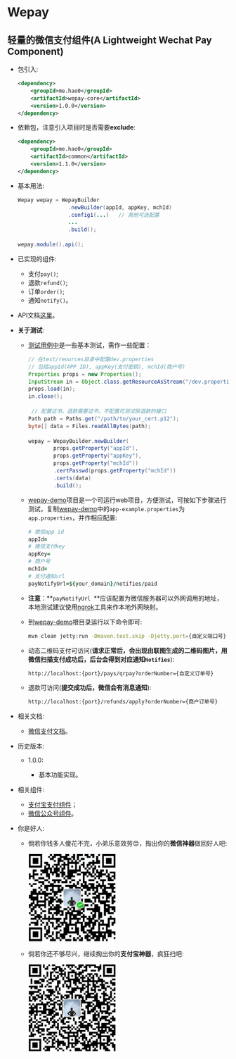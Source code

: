 # Wepay

轻量的微信支付组件(A Lightweight Wechat Pay Component)
---

+ 包引入:
	
	```xml
	<dependency>
        <groupId>me.hao0</groupId>
        <artifactId>wepay-core</artifactId>
        <version>1.0.0</version>
    </dependency>
	```
	
+ 依赖包，注意引入项目时是否需要**exclude**:

	```xml
	<dependency>
        <groupId>me.hao0</groupId>
        <artifactId>common</artifactId>
        <version>1.1.0</version>
    </dependency>
	
	```
	
+ 基本用法:
	
	```java
	Wepay wepay = WepayBuilder
                    .newBuilder(appId, appKey, mchId)
                    .config1(...)	// 其他可选配置
                    ...
                    .build();
    
    wepay.module().api();
	```

+ 已实现的组件:

	+ 支付``pay()``;
	+ 退款``refund()``;
	+ 订单``order()``;
	+ 通知``notify()``。
		
+ API文档[这里](API.md)。

+ **关于测试**: 
	
	+ [测试用例中](wepay-core/src/test/java/me/hao0/wepay/WepayTest.java)是一些基本测试，需作一些配置：

		```java
		// 在test/reources目录中配置dev.properties
		// 包括appId(APP ID), appKey(支付密钥), mchId(商户号)
		Properties props = new Properties();
        InputStream in = Object.class.getResourceAsStream("/dev.properties");
        props.load(in);
        in.close();
		 
		 // 配置证书，退款需要证书，不配置可测试除退款的接口 
        Path path = Paths.get("/path/to/your_cert.p12");
        byte[] data = Files.readAllBytes(path);

        wepay = WepayBuilder.newBuilder(
                props.getProperty("appId"),
                props.getProperty("appKey"),
                props.getProperty("mchId"))
                .certPasswd(props.getProperty("mchId"))
                .certs(data)
                .build();
		```
	
	+ [wepay-demo](wepay-demo)项目是一个可运行web项目，方便测试，可按如下步骤进行测试，复制[wepay-demo](wepay-demo)中的``app-example.properties``为``app.properties``，并作相应配置:

		```ruby
		# 微信app id
		appId=
		# 微信支付key
		appKey=
		# 商户号
		mchId=
		# 支付通知url
		payNotifyUrl=${your_domain}/notifies/paid
		```
	
	+ **注意**：**``payNotifyUrl ``**应该配置为微信服务器可以外网调用的地址，本地测试建议使用[ngrok](https://ngrok.com/)工具来作本地外网映射。

	+ 到[wepay-demo](wepay-demo)根目录运行以下命令即可:

		```bash
		mvn clean jetty:run -Dmaven.test.skip -Djetty.port={自定义端口号}
		```
	
	+ 动态二维码支付可访问(**请求正常后，会出现由联图生成的二维码图片，用微信扫描支付成功后，后台会得到对应通知``Notifies``**):
		
		```bash
		http://localhost:{port}/pays/qrpay?orderNumber={自定义订单号}
		```	
	
	+ 退款可访问(**提交成功后，微信会有消息通知**):

		```bash
		http://localhost:{port}/refunds/apply?orderNumber={商户订单号}		```
		
+ 相关文档:
	
	+ [微信支付文档](https://pay.weixin.qq.com/wiki/doc/api/index.html)。

+ 历史版本:

	+ 1.0.0:
		
		+ 基本功能实现。

+ 相关组件:

	+ <a href="https://github.com/ihaolin/alipay" target="_blank">支付宝支付组件</a>；
	+ <a href="https://github.com/ihaolin/wechat" target="_blank">微信公众号组件</a>。

+ 你是好人:

	+ 倘若你钱多人傻花不完，小弟乐意效劳😊，掏出你的**微信神器**做回好人吧:
		
		<img src="wechat.png" width="200">
	
	+ 倘若你还不够尽兴，继续掏出你的**支付宝神器**，疯狂扫吧:

		<img src="alipay.png" width="200">
        